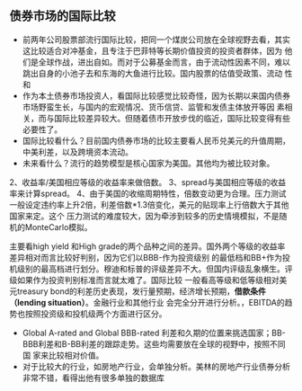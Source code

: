## 债券市场的国际比较
* 前两年公司股票部流行国际比较，把同一个煤炭公司放在全球视野去看，其实这比较适合对冲基金，且专注于巴菲特等长期价值投资的投资者群体，因为
他们是全球作战，进出自如。而对于公募基金而言，由于流动性因素不同，难以跳出自身的小池子去和东海的大鱼进行比较。国内股票的估值受政策、流动
性和
* 作为本土债券市场投资人，看国际比较感觉比较奇怪，因为长期以来国内债券市场野蛮生长，与国内的宏观情况、货币信贷、监管和发债主体放开等因
素相关，而与国际比较差异较大。但随着债市开放步伐的临近，国际比较变得有些必要性了。
* 国际比较看什么？目前国内债券市场的比较主要看人民币兑美元的升值周期，中美利差，以及跨境资本流动。
* 未来看什么？流行的趋势模型是核心国家为美国。其他均为被比较对象。

2、收益率/美国相应等级的收益率来做倍数。
3、spread与美国相应等级的收益率来计算spread。
4、由于美国的收缩周期特性，倍数变动更为合理。压力测试一般设定违约率上升2倍，利差倍数*1.3倍变化，美元的贴现率上行倍数大于其他国家来定。这个
压力测试的难度较大，因为牵涉到较多的历史情境模拟，不是随机的MonteCarlo模拟。

主要看high yield 和High grade的两个品种之间的差异。国外两个等级的收益率差异相对而言比较好判别，因为它们以BBB-作为投资级别
的最低档和BB+作为投机级别的最高档进行划分。穆迪和标普的评级差异不大。但国内评级乱象横生。评级如果作为投资判别标准而言就太难了。国际比较
一般看高等级和低等级相对美元treasury bond的利差历史表现，发行量预期，经济增长预期，**借款条件（lending situation）**。金融行业和其他行业
会完全分开进行分析。，EBITDA的趋势也按照投资级和投机级两个方面进行区分。
* Global A-rated and Global BBB-rated 利差和久期的位置来挑选国家；BB-BBB利差和B-BB利差的跟踪走势。这些均需要放在全球的视野中，按照不同国
家来比较相对价值。
* 对于比较大的行业，如房地产行业，会单独分析。美林的房地产行业债券分析非常不错，看得出他有很多单独的数据库
